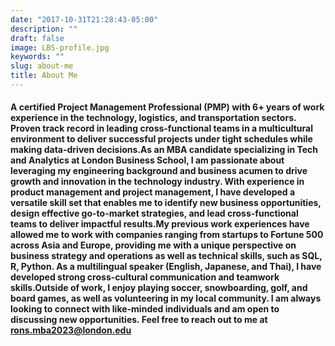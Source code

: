 ```yaml
---
date: "2017-10-31T21:28:43-05:00"
description: ""
draft: false
image: LBS-profile.jpg
keywords: ""
slug: about-me
title: About Me
---
```

#### A certified Project Management Professional (PMP) with 6+ years of work experience in the technology, logistics, and transportation sectors. Proven track record in leading cross-functional teams in a multicultural environment to deliver successful projects under tight schedules while making data-driven decisions.As an MBA candidate specializing in Tech and Analytics at London Business School, I am passionate about leveraging my engineering background and business acumen to drive growth and innovation in the technology industry. With experience in product management and project management, I have developed a versatile skill set that enables me to identify new business opportunities, design effective go-to-market strategies, and lead cross-functional teams to deliver impactful results.My previous work experiences have allowed me to work with companies ranging from startups to Fortune 500 across Asia and Europe, providing me with a unique perspective on business strategy and operations as well as technical skills, such as SQL, R, Python. As a multilingual speaker (English, Japanese, and Thai), I have developed strong cross-cultural communication and teamwork skills.Outside of work, I enjoy playing soccer, snowboarding, golf, and board games, as well as volunteering in my local community. I am always looking to connect with like-minded individuals and am open to discussing new opportunities. Feel free to reach out to me at rons.mba2023@london.edu 
